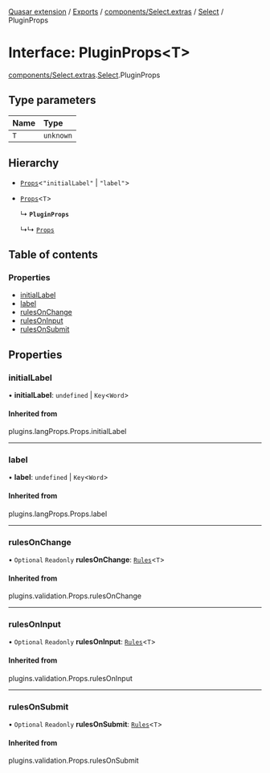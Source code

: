 [Quasar extension](../index.md) / [Exports](../modules.md) / [components/Select.extras](../modules/components_Select_extras.md) / [Select](../modules/components_Select_extras.Select.md) / PluginProps

# Interface: PluginProps<T\>

[components/Select.extras](../modules/components_Select_extras.md).[Select](../modules/components_Select_extras.Select.md).PluginProps

## Type parameters

| Name | Type |
| :------ | :------ |
| `T` | `unknown` |

## Hierarchy

- [`Props`](../modules/components_api_lang_props.langProps.md#props)<``"initialLabel"`` \| ``"label"``\>

- [`Props`](../modules/components_api_validation.validation.md#props)<`T`\>

  ↳ **`PluginProps`**

  ↳↳ [`Props`](components_Select_extras.Select.Props.md)

## Table of contents

### Properties

- [initialLabel](components_Select_extras.Select.PluginProps.md#initiallabel)
- [label](components_Select_extras.Select.PluginProps.md#label)
- [rulesOnChange](components_Select_extras.Select.PluginProps.md#rulesonchange)
- [rulesOnInput](components_Select_extras.Select.PluginProps.md#rulesoninput)
- [rulesOnSubmit](components_Select_extras.Select.PluginProps.md#rulesonsubmit)

## Properties

### initialLabel

• **initialLabel**: `undefined` \| `Key`<`Word`\>

#### Inherited from

plugins.langProps.Props.initialLabel

___

### label

• **label**: `undefined` \| `Key`<`Word`\>

#### Inherited from

plugins.langProps.Props.label

___

### rulesOnChange

• `Optional` `Readonly` **rulesOnChange**: [`Rules`](../modules/components_api_validation_internal.md#rules)<`T`\>

#### Inherited from

plugins.validation.Props.rulesOnChange

___

### rulesOnInput

• `Optional` `Readonly` **rulesOnInput**: [`Rules`](../modules/components_api_validation_internal.md#rules)<`T`\>

#### Inherited from

plugins.validation.Props.rulesOnInput

___

### rulesOnSubmit

• `Optional` `Readonly` **rulesOnSubmit**: [`Rules`](../modules/components_api_validation_internal.md#rules)<`T`\>

#### Inherited from

plugins.validation.Props.rulesOnSubmit
